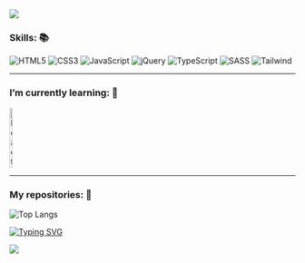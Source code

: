 <img src="https://capsule-render.vercel.app/api?type=waving&color=b897ff&fontColor=ffffff&height=175&section=header&text=Hi!%20This%20is%20Alessandro%20Taddei’s%20profile.&fontSize=35&fontAlignY=30">

### Skills: 📚
<div>
    <img alt="HTML5" src="https://img.shields.io/badge/HTML5-E34F26?style=for-the-badge&logo=html5&logoColor=white">
    <img alt="CSS3" src="https://img.shields.io/badge/CSS3-1572B6?style=for-the-badge&logo=css3&logoColor=white">
    <img alt="JavaScript" src="https://img.shields.io/badge/JavaScript-F7DF1E?style=for-the-badge&logo=javascript&logoColor=black">
    <img alt="jQuery" src="https://img.shields.io/badge/jQuery-0769AD?style=for-the-badge&logo=jquery&logoColor=white">
    <img alt="TypeScript" src="https://img.shields.io/badge/TypeScript-007ACC?style=for-the-badge&logo=typescript&logoColor=white">
    <img alt="SASS" src="https://img.shields.io/badge/Sass-CC6699?style=for-the-badge&logo=sass&logoColor=white">
    <img alt="Tailwind" src="https://img.shields.io/badge/Tailwind_CSS-38B2AC?style=for-the-badge&logo=tailwind-css&logoColor=white">
</div>

---
### I’m currently learning: 📕
<div style="display: flex;">
    <img alt="React" src="https://cdn.jsdelivr.net/gh/devicons/devicon/icons/react/react-original-wordmark.svg" title="React" style="width: 10%; height: auto;"/>
</div>

---
### My repositories: 📂
![Top Langs](https://github-readme-stats.vercel.app/api/top-langs/?username=aletcm&hide_progress=true)

<a href="https://git.io/typing-svg"><img src="https://readme-typing-svg.herokuapp.com?font=Fira+Code&weight=600&size=25&pause=200&color=29C8B6&center=true&multiline=true&width=900&height=75&lines=I’m+beginner+programmer+and+tech+enthusiast.;Discover+how+things+work+is+amazing!" alt="Typing SVG"></a>

<img src="https://capsule-render.vercel.app/api?section=footer&type=waving">
